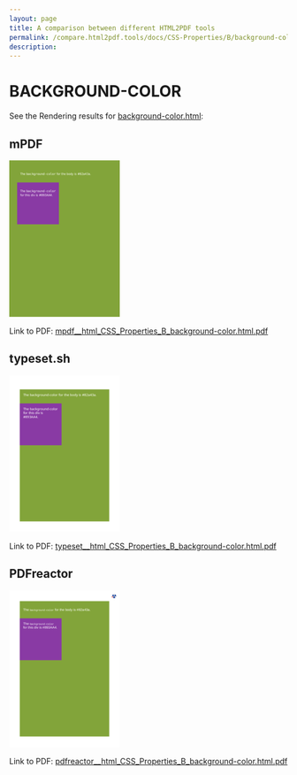 ```yaml
---
layout: page
title: A comparison between different HTML2PDF tools
permalink: /compare.html2pdf.tools/docs/CSS-Properties/B/background-color/
description: 
---
```


# BACKGROUND-COLOR

See the Rendering results for [background-color.html](/html/CSS%20Properties/B/background-color.html):

## mPDF
![](mpdf__html_CSS_Properties_B_background-color.html.png) 

Link to PDF: [mpdf__html_CSS_Properties_B_background-color.html.pdf](mpdf__html_CSS_Properties_B_background-color.html.pdf)

## typeset.sh
![](typeset__html_CSS_Properties_B_background-color.html.png) 

Link to PDF: [typeset__html_CSS_Properties_B_background-color.html.pdf](typeset__html_CSS_Properties_B_background-color.html.pdf)

## PDFreactor
![](pdfreactor__html_CSS_Properties_B_background-color.html.png) 

Link to PDF: [pdfreactor__html_CSS_Properties_B_background-color.html.pdf](pdfreactor__html_CSS_Properties_B_background-color.html.pdf)
